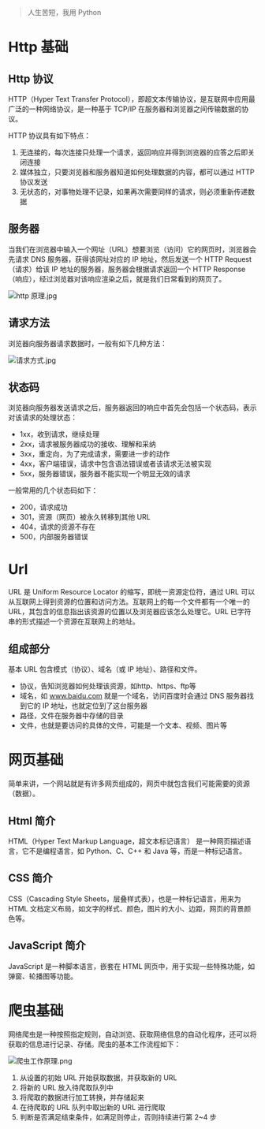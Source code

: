 > 人生苦短，我用 Python

# Http 基础

## Http 协议

HTTP（Hyper Text Transfer Protocol），即超文本传输协议，是互联网中应用最广泛的一种网络协议，是一种基于 TCP/IP 在服务器和浏览器之间传输数据的协议。

HTTP 协议具有如下特点：

1. 无连接的，每次连接只处理一个请求，返回响应并得到浏览器的应答之后即关闭连接
2. 媒体独立，只要浏览器和服务器知道如何处理数据的内容，都可以通过 HTTP 协议发送
3. 无状态的，对事物处理不记录，如果再次需要同样的请求，则必须重新传递数据

## 服务器

当我们在浏览器中输入一个网址（URL）想要浏览（访问）它的网页时，浏览器会先请求 DNS 服务器，获得该网址对应的 IP 地址，然后发送一个 HTTP Request（请求）给该 IP 地址的服务器，服务器会根据请求返回一个 HTTP Response（响应），经过浏览器对该响应渲染之后，就是我们日常看到的网页了。

![http 原理.jpg](https://i.loli.net/2019/08/06/7KBQblSYZRtgnsm.png)

## 请求方法

浏览器向服务器请求数据时，一般有如下几种方法：

![请求方式.jpg](https://i.loli.net/2019/08/06/Su1ZHexVgJI7OBv.jpg)

## 状态码

浏览器向服务器发送请求之后，服务器返回的响应中首先会包括一个状态码，表示对该请求的处理状态：

- 1xx，收到请求，继续处理
- 2xx，请求被服务器成功的接收、理解和采纳
- 3xx，重定向，为了完成请求，需要进一步的动作
- 4xx，客户端错误，请求中包含语法错误或者该请求无法被实现
- 5xx，服务器错误，服务器不能实现一个明显无效的请求

一般常用的几个状态码如下：

- 200，请求成功
- 301，资源（网页）被永久转移到其他 URL
- 404，请求的资源不存在
- 500，内部服务器错误

# Url

URL 是 Uniform Resource Locator 的缩写，即统一资源定位符，通过 URL 可以从互联网上得到资源的位置和访问方法。互联网上的每一个文件都有一个唯一的 URL，其包含的信息指出该资源的位置以及浏览器应该怎么处理它。URL 已字符串的形式描述一个资源在互联网上的地址。

## 组成部分

基本 URL 包含模式（协议）、域名（或 IP 地址）、路径和文件。

- 协议，告知浏览器如何处理该资源，如http、https、ftp等
- 域名，如 www.baidu.com 就是一个域名，访问百度时会通过 DNS 服务器找到它的 IP 地址，也就定位到了这台服务器
- 路径，文件在服务器中存储的目录
- 文件，也就是要访问的具体的文件，可能是一个文本、视频、图片等

# 网页基础

简单来讲，一个网站就是有许多网页组成的，网页中就包含我们可能需要的资源（数据）。

## Html 简介

HTML（Hyper Text Markup Language，超文本标记语言） 是一种网页描述语言，它不是编程语言，如 Python、C、C++ 和 Java 等，而是一种标记语言。

## CSS 简介

CSS（Cascading Style Sheets，层叠样式表），也是一种标记语言，用来为 HTML 文档定义布局，如文字的样式、颜色，图片的大小、边距，网页的背景颜色等。

## JavaScript 简介

JavaScript 是一种脚本语言，嵌套在 HTML 网页中，用于实现一些特殊功能，如弹窗、轮播图等功能。

# 爬虫基础

网络爬虫是一种按照指定规则，自动浏览、获取网络信息的自动化程序，还可以将获取的信息进行记录、存储。爬虫的基本工作流程如下：

![爬虫工作原理.png](https://i.loli.net/2019/08/06/HUSqBARYiWFcIJQ.png)

1. 从设置的初始 URL 开始获取数据，并获取新的 URL
2. 将新的 URL 放入待爬取队列中
3. 将爬取的数据进行加工转换，并存储起来
4. 在待爬取的 URL 队列中取出新的 URL 进行爬取
5. 判断是否满足结束条件，如满足则停止，否则持续进行第 2~4 步

